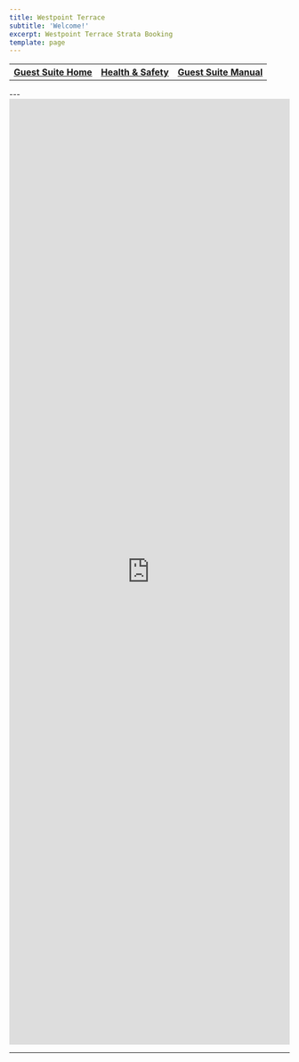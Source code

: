```yaml
---
title: Westpoint Terrace 
subtitle: 'Welcome!'
excerpt: Westpoint Terrace Strata Booking
template: page
---
```

<table>
  <thead>
    <tr>
      <th><a href="https://www.theengine.com/WestpointTerrace/">Guest Suite Home</a></th>
      <th><a href="https://www.theengine.com/HealthSafetyPlan/">Health & Safety</a></th>
      <th><a href="https://www.theengine.com/GuestSuiteManual/">Guest Suite Manual</a></th>
    </tr>
  </thead>
  <tbody>
    <tr>
    </tr>
  </tbody>
</table>
---
<iframe src ="https://beds24.com/booking2.php?propid=135060&amp;advancedays=1&amp;referer=iframe" width="800" height="1700" style="max-width:100%;border:none;overflow:auto;"><p><a href="https://beds24.com/booking2.php?propid=135060&amp;referer=iframe" title="Book Now">Book Now</a></p></iframe>

---